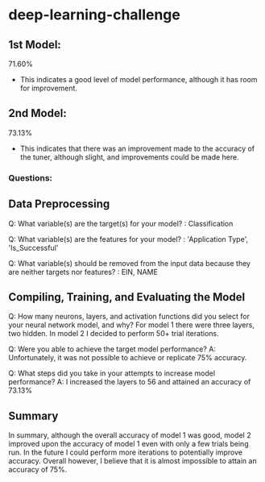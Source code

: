 # deep-learning-challenge
## 1st Model:
  71.60%
  - This indicates a good level of model performance, although it has room for improvement.
## 2nd Model:
  73.13%
  - This indicates that there was an improvement made to the accuracy of the tuner, although slight, and improvements could be made here.
  
### Questions:
## Data Preprocessing
Q: What variable(s) are the target(s) for your model? : Classification

Q: What variable(s) are the features for your model? : 'Application Type', 'Is_Successful'

Q: What variable(s) should be removed from the input data because they are neither targets nor features? : EIN, NAME

## Compiling, Training, and Evaluating the Model
Q: How many neurons, layers, and activation functions did you select for your neural network model, and why? For model 1 there were three layers, two hidden. In model 2 I decided to perform 50+ trial iterations.

Q: Were you able to achieve the target model performance? A: Unfortunately, it was not possible to achieve or replicate 75% accuracy.

Q: What steps did you take in your attempts to increase model performance? A: I increased the layers to 56 and attained an accuracy of 73.13%

## Summary
In summary, although the overall accuracy of model 1 was good, model 2 improved upon the accuracy of model 1 even with only a few trials being run. In the future I could perform more iterations to potentially improve accuracy. Overall however, I believe that it is almost impossible to attain an accuracy of 75%.
